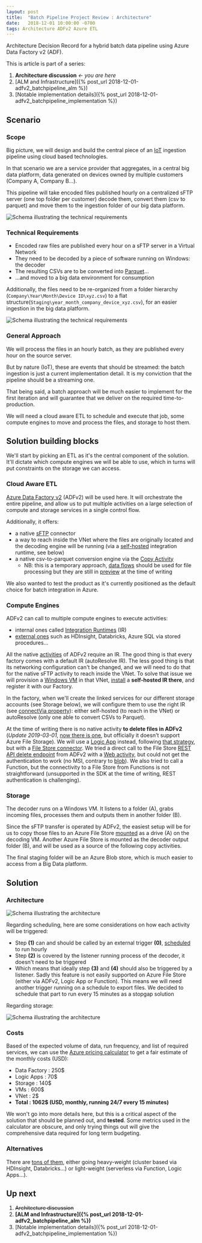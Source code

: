 ```yaml
---
layout: post
title:  "Batch Pipeline Project Review : Architecture"
date:   2018-12-01 10:00:00 -0700
tags: Architecture ADFv2 Azure ETL
---
```


Architecture Decision Record for a hybrid batch data pipeline using Azure Data Factory v2 (ADF).

<!--more-->

This is article is part of a series:

1. **Architecture discussion** *<- you are here*
2. [ALM and Infrastructure]({% post_url 2018-12-01-adfv2_batchpipeline_alm %})
3. [Notable implementation details]({% post_url 2018-12-01-adfv2_batchpipeline_implementation %})

## Scenario

### Scope

Big picture, we will design and build the central piece of an [IoT](https://en.wikipedia.org/wiki/Internet_of_things) ingestion pipeline using cloud based technologies.

In that scenario we are a service provider that aggregates, in a central big data platform, data generated on devices owned by multiple customers (Company A, Company B...).

This pipeline will take encoded files published hourly on a centralized sFTP server (one top folder per customer) decode them, convert them (csv to parquet) and move them to the ingestion folder of our big data platform.

![Schema illustrating the technical requirements](https://github.com/Fleid/fleid.github.io/blob/master/_posts/201812_adfv2_batchpipeline/technicalRequirements.png?raw=true)

### Technical Requirements

- Encoded raw files are published every hour on a sFTP server in a Virtual Network
- They need to be decoded by a piece of software running on Windows: the decoder
- The resulting CSVs are to be converted into [Parquet](https://parquet.apache.org/)...
- ...and moved to a big data environment for consumption

Additionally, the files need to be re-organized from a folder hierarchy (`Company\Year\Month\Device ID\xyz.csv`) to a flat structure(`Staging\year_month_company_device_xyz.csv`), for an easier ingestion in the big data platform.

![Schema illustrating the technical requirements](https://github.com/Fleid/fleid.github.io/blob/master/_posts/201812_adfv2_batchpipeline/technicalRequirements2.png?raw=true)

### General Approach

We will process the files in an hourly batch, as they are published every hour on the source server.

But by nature (IoT), these are events that should be streamed: the batch ingestion is just a current implementation detail. It is my conviction that the pipeline should be a streaming one.

That being said, a batch approach will be much easier to implement for the first iteration and will guarantee that we deliver on the required time-to-production.

We will need a cloud aware ETL to schedule and execute that job, some compute engines to move and process the files, and storage to host them.

## Solution building blocks

We'll start by picking an ETL as it's the central component of the solution. It'll dictate which compute engines we will be able to use, which in turns will put constraints on the storage we can access.

### Cloud Aware ETL

[Azure Data Factory v2](https://docs.microsoft.com/en-us/azure/data-factory/introduction) (ADFv2) will be used here. It will orchestrate the entire pipeline, and allow us to put multiple activities on a large selection of compute and storage services in a single control flow.

Additionally, it offers:

- a native [sFTP](https://docs.microsoft.com/en-us/azure/data-factory/connector-sftp) connector
- a way to reach inside the VNet where the files are originally located and the decoding engine will be running (via a [self-hosted](https://docs.microsoft.com/en-us/azure/data-factory/create-self-hosted-integration-runtime) integration runtime, see below)
- a native csv-to-parquet conversion engine via the [Copy Activity](https://docs.microsoft.com/en-us/azure/data-factory/copy-activity-overview)
  - NB: this is a temporary approach, [data flows](https://kromerbigdata.com/2018/09/21/azure-data-factory-visual-data-flows-for-data-transformation-preview/) should be used for file processing but they are still in [preview](https://forms.office.com/Pages/ResponsePage.aspx?id=v4j5cvGGr0GRqy180BHbR0bW_1HTuLVCg-zA7dpw8gFURFFCR04yQUpLTThXRktQV0VLREFWVTRBWi4u) at the time of writing

We also wanted to test the product as it's currently positioned as the default choice for batch integration in Azure.

### Compute Engines

ADFv2 can call to multiple compute engines to execute activities:

- internal ones called [Integration Runtimes](https://docs.microsoft.com/en-us/azure/data-factory/concepts-integration-runtime) (IR)
- [external ones](https://docs.microsoft.com/en-us/azure/data-factory/transform-data) such as HDInsight, Databricks, Azure SQL via stored procedures...

All the native [activities](https://docs.microsoft.com/en-us/azure/data-factory/concepts-pipelines-activities) of ADFv2 require an IR. The good thing is that every factory comes with a default IR (autoResolve IR). The less good thing is that its networking configuration can't be changed, and we will need to do that for the native sFTP activity to reach inside the VNet. To solve that issue we will provision a [Windows VM](https://docs.microsoft.com/en-us/azure/data-factory/create-self-hosted-integration-runtime#prerequisites) in that VNet, [install](https://docs.microsoft.com/en-us/azure/data-factory/create-self-hosted-integration-runtime#install-and-register-self-hosted-ir-from-the-download-center) a **self-hosted IR there**, and register it with our Factory.

In the factory, when we'll create the linked services for our different storage accounts (see Storage below), we will configure them to use the right IR (see [connectVia property](https://docs.microsoft.com/en-us/azure/data-factory/concepts-datasets-linked-services#linked-service-json)): either self-hosted (to reach in the VNet) or autoResolve (only one able to convert CSVs to Parquet).

At the time of writing there is no native activity **to delete files in ADFv2** (*Update 2019-03-01*, [now there is one](https://docs.microsoft.com/en-us/azure/data-factory/delete-activity), but officially it doesn't support Azure File Storage). We will use a [Logic App](https://docs.microsoft.com/en-us/azure/logic-apps/logic-apps-overview) instead, following [that strategy](https://kromerbigdata.com/2018/03/15/azure-data-factory-delete-from-azure-blob-storage-and-table-storage/), but with a [File Store connector](https://docs.microsoft.com/en-us/connectors/azurefile/). We tried a direct call to the File Store [REST API delete endpoint](https://docs.microsoft.com/en-us/rest/api/storageservices/delete-file2) from ADFv2 with a [Web activity](https://docs.microsoft.com/en-us/azure/data-factory/control-flow-web-activity), but could not get the authentication to work (no MSI, contrary to [blob](https://toonvanhoutte.wordpress.com/2018/12/05/delete-blobs-in-azure-data-factory-by-leveraging-msi/)). We also tried to call a Function, but the connectivity to a File Store from Functions is not straightforward (unsupported in the SDK at the time of writing, REST authentication is challenging).

### Storage

The decoder runs on a Windows VM. It listens to a folder (A), grabs incoming files, processes them and outputs them in another folder (B).

Since the sFTP transfer is operated by ADFv2, the easiest setup will be for us to copy those files to an Azure File Store [mounted](https://docs.microsoft.com/en-us/azure/virtual-machines/windows/mount-azure-file-storage) as a drive (A) on the decoding VM. Another Azure File Store is mounted as the decoder output folder (B), and will be used as a source of the following copy activities.

The final staging folder will be an Azure Blob store, which is much easier to access from a Big Data platform.

## Solution

### Architecture

![Schema illustrating the architecture](https://github.com/Fleid/fleid.github.io/blob/master/_posts/201812_adfv2_batchpipeline/technicalArchitecture.png?raw=true)

Regarding scheduling, here are some considerations on how each activity will be triggered:

- Step **(1)** can and should be called by an external trigger **(0)**, [scheduled](https://docs.microsoft.com/en-us/azure/data-factory/concepts-pipeline-execution-triggers#schedule-trigger) to run hourly
- Step **(2)** is covered by the listener running process of the decoder, it doesn't need to be triggered
- Which means that ideally step **(3)** and **(4)** should also be triggered by a listener. Sadly this feature is not easily supported on Azure File Store (either via ADFv2, Logic App or Function). This means we will need another trigger running on a schedule to export files. We decided to schedule that part to run every 15 minutes as a stopgap solution

Regarding storage:

![Schema illustrating the architecture](https://github.com/Fleid/fleid.github.io/blob/master/_posts/201812_adfv2_batchpipeline/technicalArchitecture2.png?raw=true)

### Costs

Based of the expected volume of data, run frequency, and list of required services, we can use the [Azure pricing calculator](https://azure.microsoft.com/en-us/pricing/calculator/) to get a fair estimate of the monthly costs (USD):

- Data Factory : 250$
- Logic Apps : 70$
- Storage : 140$
- VMs : 600$
- VNet : 2$
- **Total : 1062$ (USD, monthly, running 24/7 every 15 minutes)**

We won't go into more details here, but this is a critical aspect of the solution that should be planned out, and **tested**. Some metrics used in the calculator are obscure, and only trying things out will give the comprehensive data required for long term budgeting.

### Alternatives

There are [tons of them](https://www.jamesserra.com/archive/2019/01/what-product-to-use-to-transform-my-data/), either going heavy-weight (cluster based via HDInsight, Databricks...) or light-weight (serverless via Function, Logic Apps...).

## Up next

1. ~~Architecture discussion~~
2. **[ALM and Infrastructure]({% post_url 2018-12-01-adfv2_batchpipeline_alm %})**
3. [Notable implementation details]({% post_url 2018-12-01-adfv2_batchpipeline_implementation %})
